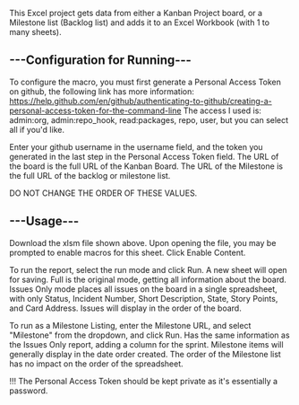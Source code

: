 This Excel project gets data from either a Kanban Project board, or a Milestone list (Backlog list) and 
adds it to an Excel Workbook (with 1 to many sheets). 

## ---Configuration for Running---
To configure the macro, you must first generate a Personal Access Token on github, the 
following link has more information: 
https://help.github.com/en/github/authenticating-to-github/creating-a-personal-access-token-for-the-command-line
The access I used is:  admin:org, admin:repo_hook, read:packages, repo, user, but you 
can select all if you'd like.

Enter your github username in the username field, and the token you generated in the last
step in the Personal Access Token field.  The URL of the board is 
the full URL of the Kanban Board. The URL of the Milestone is the full URL of the backlog or 
milestone list. 

DO NOT CHANGE THE ORDER OF THESE VALUES. 



## ---Usage---
Download the xlsm file shown above. 
Upon opening the file, you may be prompted to enable macros for this sheet. Click Enable Content.

To run the report, select the run mode and click Run. A new sheet will open for saving. Full is 
the original mode, getting all information about the board. Issues Only mode places all issues 
on the board in a single spreadsheet, with only Status, Incident Number, Short Description, 
State, Story Points, and Card Address.  Issues will display in the order of the board. 

To run as a Milestone Listing, enter the Milestone URL, and select "Milestone" from the dropdown, and 
click Run. Has the same information as the Issues Only report, adding a column for the sprint. Milestone
items will generally display in the date order created. The order of the Milestone list has no impact on 
the order of the spreadsheet. 

!!! The Personal Access Token should be kept private as it's essentially a password.
